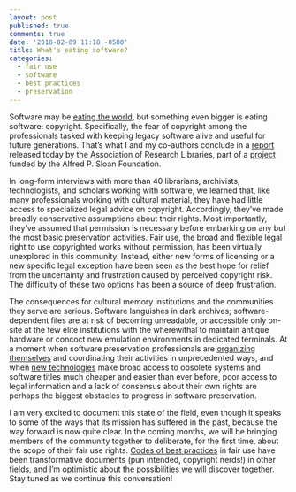 ```yaml
---
layout: post
published: true
comments: true
date: '2018-02-09 11:18 -0500'
title: What's eating software?
categories:
  - fair use
  - software
  - best practices
  - preservation
---
```

Software may be [eating the world](https://www.wsj.com/articles/SB10001424053111903480904576512250915629460), but something even bigger is eating software: copyright. Specifically, the fear of copyright among the professionals tasked with keeping legacy software alive and useful for future generations. That’s what I and my co-authors conclude in a [report](http://www.arl.org/publications-resources/4468-the-copyright-permissions-culture-in-software-preservation-and-its-implications-for-the-cultural-record#.WnzCu5PwbNA) released today by the Association of Research Libraries, part of a [project](http://www.arl.org/focus-areas/copyright-ip/fair-use/code-of-best-practices-in-fair-use-for-software-preservation) funded by the Alfred P. Sloan Foundation.

In long-form interviews with more than 40 librarians, archivists, technologists, and scholars working with software, we learned that, like many professionals working with cultural material, they have had little access to specialized legal advice on copyright. Accordingly, they’ve made broadly conservative assumptions about their rights. Most importantly, they’ve assumed that permission is necessary before embarking on any but the most basic preservation activities. Fair use, the broad and flexible legal right to use copyrighted works without permission, has been virtually unexplored in this community. Instead, either new forms of licensing or a new specific legal exception have been seen as the best hope for relief from the uncertainty and frustration caused by perceived copyright risk. The difficulty of these two options has been a source of deep frustration.

The consequences for cultural memory institutions and the communities they serve are serious. Software languishes in dark archives; software-dependent files are at risk of becoming unreadable, or accessible only on-site at the few elite institutions with the wherewithal to maintain antique hardware or concoct new emulation environments in dedicated terminals. At a moment when software preservation professionals are [organizing themselves](http://www.softwarepreservationnetwork.org/) and coordinating their activities in unprecedented ways, and when [new technologies](http://eaas.uni-freiburg.de/) make broad access to obsolete systems and software titles much cheaper and easier than ever before, poor access to legal information and a lack of consensus about their own rights are perhaps the biggest obstacles to progress in software preservation.

I am very excited to document this state of the field, even though it speaks to some of the ways that its mission has suffered in the past, because the way forward is now quite clear. In the coming months, we will be bringing members of the community together to deliberate, for the first time, about the scope of their fair use rights. [Codes of best practices](http://cmsimpact.org/codes-of-best-practices/) in fair use have been transformative documents (pun intended, copyright nerds!) in other fields, and I’m optimistic about the possibilities we will discover together. Stay tuned as we continue this conversation!